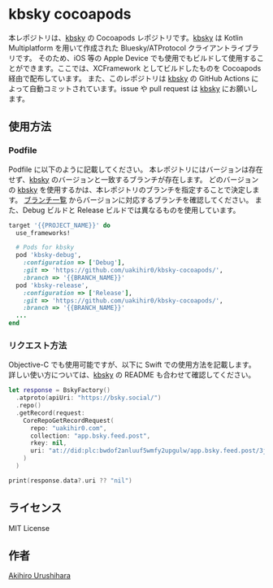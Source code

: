 # kbsky cocoapods

本レポジトリは、[kbsky] の Cocoapods レポジトリです。[kbsky] は Kotlin Multiplatform を用いて作成された Bluesky/ATProtocol クライアントライブラリです。
そのため、iOS 等の Apple Device でも使用でもビルドして使用することができます。ここでは、XCFramework としてビルドしたものを Cocoapods 経由で配布しています。
また、このレポジトリは [kbsky] の GitHub Actions によって自動コミットされています。issue や pull request は [kbsky] にお願いします。

## 使用方法

### Podfile

Podfile に以下のように記載してください。
本レポジトリにはバージョンは存在せず、[kbsky] のバージョンと一致するブランチが存在します。
どのバージョンの [kbsky] を使用するかは、本レポジトリのブランチを指定することで決定します。
[ブランチ一覧](https://github.com/uakihir0/kbsky-cocoapods/branches) からバージョンに対応するブランチを確認してください。
また、Debug ビルドと Release ビルドでは異なるものを使用しています。

```ruby
target '{{PROJECT_NAME}}' do
  use_frameworks!

  # Pods for kbsky
  pod 'kbsky-debug', 
    :configuration => ['Debug'], 
    :git => 'https://github.com/uakihir0/kbsky-cocoapods/', 
    :branch => '{{BRANCH_NAME}}'
  pod 'kbsky-release', 
    :configuration => ['Release'], 
    :git => 'https://github.com/uakihir0/kbsky-cocoapods/', 
    :branch => '{{BRANCH_NAME}}'
  ...
end
```

### リクエスト方法

Objective-C でも使用可能ですが、以下に Swift での使用方法を記載します。
詳しい使い方については、[kbsky] の README も合わせて確認してください。

```swift
let response = BskyFactory()
  .atproto(apiUri: "https://bsky.social/")
  .repo()
  .getRecord(request:
    CoreRepoGetRecordRequest(
      repo: "uakihir0.com",
      collection: "app.bsky.feed.post",
      rkey: nil,
      uri: "at://did:plc:bwdof2anluuf5wmfy2upgulw/app.bsky.feed.post/3jqcyfp3zt22s"
    )
  )

print(response.data?.uri ?? "nil") 
```

## ライセンス

MIT License

## 作者

[Akihiro Urushihara](https://github.com/uakihir0)


[kbsky]: https://github.com/uakihir0/kbsky